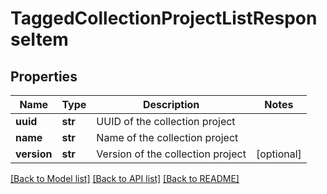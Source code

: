 # TaggedCollectionProjectListResponseItem

## Properties
Name | Type | Description | Notes
------------ | ------------- | ------------- | -------------
**uuid** | **str** | UUID of the collection project | 
**name** | **str** | Name of the collection project | 
**version** | **str** | Version of the collection project | [optional] 

[[Back to Model list]](../README.md#documentation-for-models) [[Back to API list]](../README.md#documentation-for-api-endpoints) [[Back to README]](../README.md)

